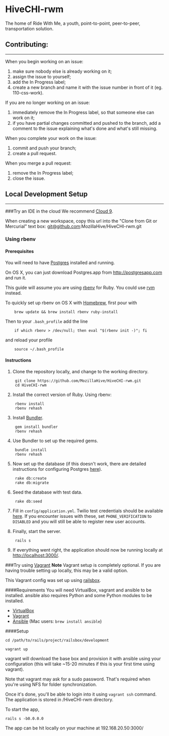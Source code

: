 # HiveCHI-rwm
The home of Ride With Me, a youth, point-to-point, peer-to-peer, transportation solution.

## Contributing:
---

When you begin working on an issue:

1. make sure nobody else is already working on it;
2. assign the issue to yourself;
2. add the In Progress label;
3. create a new branch and name it with the issue number in front of it (eg. 110-css-work).

If you are no longer working on an issue:

1. immediately remove the In Progress label, so that someone else can work on it;
2. if you have partial changes committed and pushed to the branch, add a comment to the issue explaining what's done and what's still missing.

When you complete your work on the issue:

1. commit and push your branch;
2. create a pull request.

When you merge a pull request:

1. remove the In Progress label;
2. close the issue.

## Local Development Setup

----
###Try an IDE in the cloud
We recommend [Cloud 9](https://ide.c9.io/).

When creating a new workspace, copy this url into the "Clone from Git or Mercurial" text box:
git@github.com:MozillaHive/HiveCHI-rwm.git


### Using rbenv

#### Prerequisites

You will need to have [Postgres](http://www.postgresql.org) installed and running.

On OS X, you can just download Postgres.app from http://postgresapp.com and run it.

This guide will assume you are using [rbenv](https://github.com/sstephenson/rbenv#installation) for Ruby. You could use [rvm](https://rvm.io/rvm/install) instead.

To quickly set up rbenv on OS X with [Homebrew](http://brew.sh), first pour with

        brew update && brew install rbenv ruby-install

   Then to your `.bash_profile` add the line

        if which rbenv > /dev/null; then eval "$(rbenv init -)"; fi

   and reload your profile

        source ~/.bash_profile


#### Instructions

1. Clone the repository locally, and change to the working directory.

        git clone https://github.com/MozillaHive/HiveCHI-rwm.git
        cd HiveCHI-rwm

2. Install the correct version of Ruby. Using rbenv:

        rbenv install
        rbenv rehash

3. Install [Bundler](http://bundler.io).

        gem install bundler
        rbenv rehash

5. Use Bundler to set up the required gems.

        bundle install
        rbenv rehash

6. Now set up the database (if this doesn't work, there are detailed instructions for configuring Postgres [here](https://ridewithmeapp.slack.com/files/kyaroch/F089ZSBJ7/Configuring_Postgres_on_your_local_machine)).

        rake db:create
        rake db:migrate

7. Seed the database with test data.

        rake db:seed

8. Fill in `config/application.yml`. Twilio test credentials should be available [here](https://ridewithmeapp.slack.com/files/omnignorant/F08V5JH2P/Twilio_Test_Credentials). If you encounter issues with these, set `PHONE_VERIFICATION` to `DISABLED` and you will still be able to register new user accounts.

9. Finally, start the server.

        rails s

10. If everything went right, the application should now be running locally at [http://localhost:3000/](http://localhost:3000/).

###Try using [Vagrant](https://www.vagrantup.com/)
**Note** Vagrant setup is completely optional.  If you are having trouble setting up locally, this may be a valid option.


This Vagrant config was set up using [railsbox](https://railsbox.io/boxes/66312daa6dfc).


####Requirements
You will need VirtualBox, vagrant and ansible to be installed. ansible also requires Python and some Python modules to be installed.

* [VirtualBox](https://www.virtualbox.org/wiki/Downloads)
* [Vagrant](http://www.vagrantup.com/downloads)
* [Ansible](http://docs.ansible.com/ansible/intro_installation.html#installation) (Mac users: `brew install ansible`)

####Setup

`cd /path/to/rails/project/railsbox/development`

`vagrant up`

vagrant will download the base box and provision it with ansible using your configuration (this will take ~15-20 minutes if this is your first time using vagrant).

Note that vagrant may ask for a sudo password. That's required when you're using NFS for folder synchronization.

Once it's done, you'll be able to login into it using `vagrant ssh` command.
The application is stored in /HiveCHI-rwm directory.

To start the app,

`rails s -b0.0.0.0`

The app can be hit locally on your machine at 192.168.20.50:3000/

